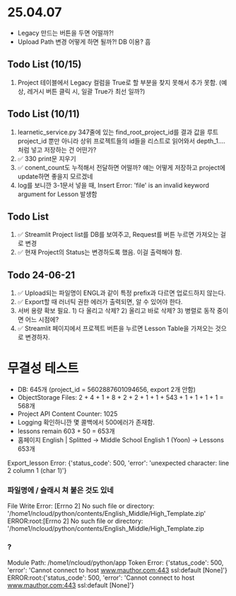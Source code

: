 # 25.04.07
- Legacy 만드는 버튼을 두면 어떨까?!
- Upload Path 변경 어떻게 하면 될까?! DB 이용? 흠







## Todo List (10/15)
1. Project 테이블에서 Legacy 컬럼을 True로 할 부분을 찾지 못해서 추가 못함. (예상, 레거시 버튼 클릭 시, 일괄 True가 최선 일까?)

## Todo List (10/11)
1. learnetic_service.py 347줄에 있는 find_root_project_id를 결과 값을 루트 project_id 뿐만 아니라
    상위 프로젝트들의 id들을 리스트로 읽어와서 depth_1.... 처럼 넣고 저장하는 건 어떤가?
2. ✅ 330 print문 지우기 
3. ✅ conent_count도 누적해서 전달하면 어떨까? 얘는 어떻게 저장하고 project에 update하면 좋을지 모르겠네
4. log를 보니깐 3-1문서 넣을 때, Insert Error: 'file' is an invalid keyword argument for Lesson 발생함

## Todo List
1. ✅ Streamlit Project list를 DB를 보여주고, Request를 버튼 누르면 가져오는 걸로 변경
2. ✅ 현재 Project의 Status는 변경하도록 했음. 이걸 출력해야 함.

## Todo 24-06-21
1. ✅ Upload되는 파일명이 ENGL과 같이 특정 prefix과 다르면 업로드하지 않는다.
2. ✅ Export할 때 러너틱 권한 에러가 출력되면, 알 수 있어야 한다.
3. 서버 용량 확보 필요. 1) 다 올리고 삭제? 2) 올리고 바로 삭제? 3) 병렬로 동작 중이면 어느 시점에?
4. ✅ Streamlit 페이지에서 프로젝트 버튼을 누르면 Lesson Table을 가져오는 것으로 변경하자.

# 무결성 테스트
- DB: 645개 (project_id = 5602887601094656, export 2개 안함)
- ObjectStorage Files: 2 + 4 + 1 + 8 + 2 + 2 + 1 + 1 + 543 + 1 + 1 + 1 + 1 = 568개
- Project API Content Counter: 1025
- Logging 확인하니깐 몇 콜백에서 500에러가 존재함.
- lessons remain 603 + 50 = 653개
- 홈페이지 English | Splitted -> Middle School English 1 (Yoon) -> Lessons 653개

Export_lesson Error: {'status_code': 500, 'error': 'unexpected character: line 2 column 1 (char 1)'}

### 파일명에 / 슬래시 쳐 붙은 것도 있네
File Write Error: [Errno 2] No such file or directory: '/home1/ncloud/python/contents/English_Middle/High_Template.zip'
ERROR:root:[Errno 2] No such file or directory: '/home1/ncloud/python/contents/English_Middle/High_Template.zip

### ?
Module Path: /home1/ncloud/python/app
Token Error: {'status_code': 500, 'error': 'Cannot connect to host www.mauthor.com:443 ssl:default [None]'}
ERROR:root:{'status_code': 500, 'error': 'Cannot connect to host www.mauthor.com:443 ssl:default [None]'}
